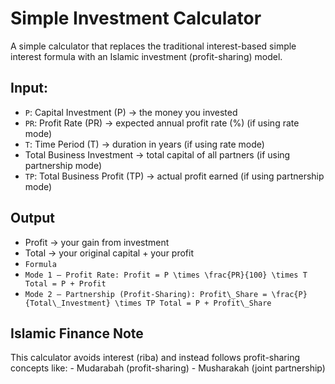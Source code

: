 # Simple Investment Calculator

A simple calculator that replaces the traditional interest-based simple interest formula with an Islamic investment (profit-sharing) model.

## Input:
- `P`: Capital Investment (P) → the money you invested
- `PR`: Profit Rate (PR) → expected annual profit rate (%) (if using rate mode)
- `T`: Time Period (T) → duration in years (if using rate mode)
- Total Business Investment → total capital of all partners (if using partnership mode)
- `TP`: Total Business Profit (TP) → actual profit earned (if using partnership mode)

## Output
- Profit → your gain from investment
- Total → your original capital + your profit
- `Formula`
- `Mode 1 — Profit Rate:
Profit = P \times \frac{PR}{100} \times T
Total = P + Profit`
 - `Mode 2 — Partnership (Profit-Sharing):
Profit\_Share = \frac{P}{Total\_Investment} \times TP
Total = P + Profit\_Share`

## Islamic Finance Note
This calculator avoids interest (riba) and instead follows profit-sharing concepts like:
	-	Mudarabah (profit-sharing)
	-	Musharakah (joint partnership)
